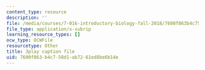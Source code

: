 ```yaml
---
content_type: resource
description: ''
file: /media/courses/7-016-introductory-biology-fall-2018/7600f863b4c758d1ab7261ed8be6b14e_8jLy33vbtYM.vtt
file_type: application/x-subrip
learning_resource_types: []
ocw_type: OCWFile
resourcetype: Other
title: 3play caption file
uid: 7600f863-b4c7-58d1-ab72-61ed8be6b14e
---
```

